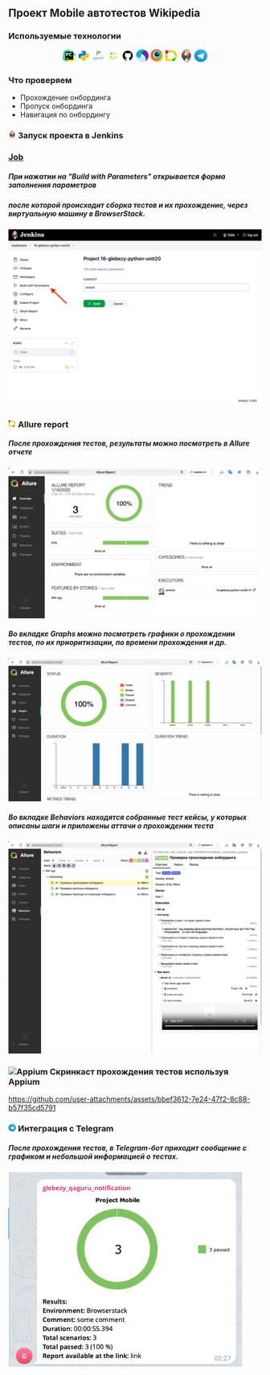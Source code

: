 ## Проект Mobile автотестов Wikipedia

<!-- Технологии -->

### Используемые технологии
<p  align="center">
  <code><img width="5%" title="Pycharm" src="images/logo/pycharm.png"></code>
  <code><img width="5%" title="Python" src="images/logo/python.png"></code>
  <code><img width="5%" title="Pytest" src="images/logo/pytest.png"></code>
  <code><img width="5%" title="Selene" src="images/logo/selene.png"></code>
  <code><img width="5%" title="GitHub" src="images/logo/github.png"></code>
  <code><img width="5%" title="Appium" src="images/logo/appium.png"></code>
  <code><img width="5%" title="Browserstack" src="images/logo/browserstack.png"></code>
  <code><img width="5%" title="Allure Report" src="images/logo/allure_report.png"></code>
  <code><img width="5%" title="Jenkins" src="images/logo/jenkins.png"></code>
  <code><img width="5%" title="Telegram" src="images/logo/tg.png"></code>
</p>


<!-- Тест кейсы -->

### Что проверяем
* Прохождение онбординга
* Пропуск онбординга
* Навигация по онбордингу 

<!-- Jenkins -->

### <img width="3%" title="Jenkins" src="images/logo/jenkins.png"> Запуск проекта в Jenkins

### [Job](https://jenkins.autotests.cloud/job/16-glebezy-python-unit20/)

##### При нажатии на "Build with Parameters" открывается форма заполнения параметров
##### после которой происходит сборка тестов и их прохождение, через виртуальную машину в BrowserStack.
![This is an image](images/screenshots/jenkins.png)

<!-- Allure report -->

### <img width="3%" title="Allure Report" src="images/logo/allure_report.png"> Allure report

##### После прохождения тестов, результаты можно посмотреть в Allure отчете
![This is an image](images/screenshots/allure_dashboard.png)

##### Во вкладке Graphs можно посмотреть графики о прохождении тестов, по их приоритизации, по времени прохождения и др.
![This is an image](images/screenshots/allure_graphs.png)

##### Во вкладке Behaviors находятся собранные тест кейсы, у которых описаны шаги и приложены аттачи о прохождении теста
![This is an image](images/screenshots/allure_suites.png)

<!-- Appium -->


### <img width="3%" title="Appium" src="images/logo/appium"> Скринкаст прохождения тестов используя Appium



https://github.com/user-attachments/assets/bbef3612-7e24-47f2-8c88-b57f35cd5791




<!-- Telegram -->

### <img width="3%" title="Telegram" src="images/logo/tg.png"> Интеграция с Telegram
##### После прохождения тестов, в Telegram-бот приходит сообщение с графиком и небольшой информацией о тестах.

![This is an image](images/screenshots/tg_bot.png)
